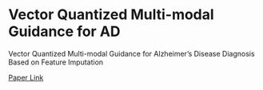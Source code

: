 # Vector Quantized Multi-modal Guidance for AD
Vector Quantized Multi-modal Guidance for Alzheimer’s Disease Diagnosis Based on Feature Imputation

[Paper Link](https://link.springer.com/chapter/10.1007/978-3-031-45673-2_40)
